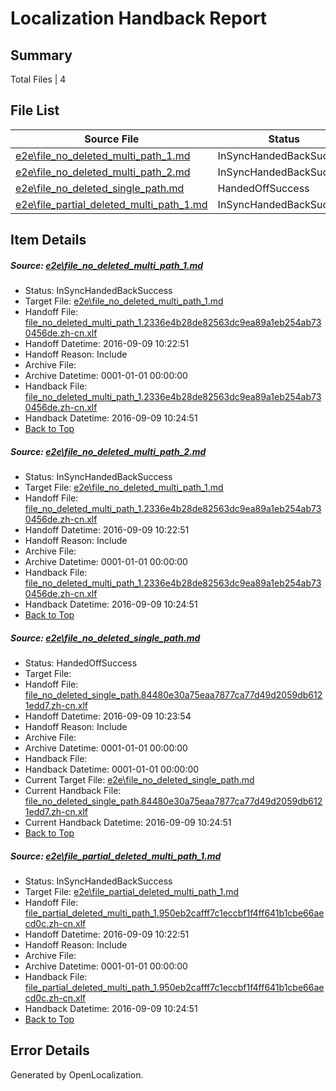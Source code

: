 # <a name='report-top'></a> Localization Handback Report

## Summary
 Total Files | 4

## File List
 Source File | Status | Details 
 ----------- | ------ | ------- 
 [e2e\file_no_deleted_multi_path_1.md](https://github.com/OpenLocalizationTestOrg/ol-test0/blob/aa89b354f99004d21fbe8edc25ba3c2591dff83e/e2e/file_no_deleted_multi_path_1.md) | InSyncHandedBackSuccess | [Details](#1bc9e328587d99ebbd5e93b6b16eafb94ff98f8a1)
 [e2e\file_no_deleted_multi_path_2.md](https://github.com/OpenLocalizationTestOrg/ol-test0/blob/f234b217a7ea02e139142c625699b39cc94fa7d9/e2e/file_no_deleted_multi_path_2.md) | InSyncHandedBackSuccess | [Details](#1bc9e328587d99ebbd5e93b6b16eafb94ff98f8a2)
 [e2e\file_no_deleted_single_path.md](https://github.com/OpenLocalizationTestOrg/ol-test0/blob/f234b217a7ea02e139142c625699b39cc94fa7d9/e2e/file_no_deleted_single_path.md) | HandedOffSuccess | [Details](#d6cbacec127f75a7dec83c196ee436db6761bed13)
 [e2e\file_partial_deleted_multi_path_1.md](https://github.com/OpenLocalizationTestOrg/ol-test0/blob/aa89b354f99004d21fbe8edc25ba3c2591dff83e/e2e/file_partial_deleted_multi_path_1.md) | InSyncHandedBackSuccess | [Details](#cc5c224c7f339f25338e8d9ad2e5684067f5aac74)

## Item Details
##### <a name='1bc9e328587d99ebbd5e93b6b16eafb94ff98f8a1'></a> Source: [e2e\file_no_deleted_multi_path_1.md](https://github.com/OpenLocalizationTestOrg/ol-test0/blob/aa89b354f99004d21fbe8edc25ba3c2591dff83e/e2e/file_no_deleted_multi_path_1.md)
* Status: InSyncHandedBackSuccess
* Target File: [e2e\file_no_deleted_multi_path_1.md](https://github.com/OpenLocalizationTestOrg/ol-test0-zhcn/blob/fceba7aeb1fdac1ec2eb2baef251423843a51660/e2e/file_no_deleted_multi_path_1.md)
* Handoff File: [file_no_deleted_multi_path_1.2336e4b28de82563dc9ea89a1eb254ab730456de.zh-cn.xlf](https://github.com/OpenLocalizationTestOrg/ol-test0-handoff/blob/56e6f3f57153eed2f742d2f7cc645a466482f0d8/ol-handoff/OpenLocalizationTestOrg/ol-test0-zhcn/yuwzho/mt/file_no_deleted_multi_path_1.2336e4b28de82563dc9ea89a1eb254ab730456de.zh-cn.xlf)
* Handoff Datetime: 2016-09-09 10:22:51
* Handoff Reason: Include
* Archive File: 
* Archive Datetime: 0001-01-01 00:00:00
* Handback File: [file_no_deleted_multi_path_1.2336e4b28de82563dc9ea89a1eb254ab730456de.zh-cn.xlf](https://github.com/OpenLocalizationTestOrg/ol-test0-handback/blob/e4a81668acc927b24f0f1efbf2659068b050990c/ol-handback/OpenLocalizationTestOrg/ol-test0-zhcn/yuwzho/mt/file_no_deleted_multi_path_1.2336e4b28de82563dc9ea89a1eb254ab730456de.zh-cn.xlf)
* Handback Datetime: 2016-09-09 10:24:51
* [Back to Top](#report-top)

##### <a name='1bc9e328587d99ebbd5e93b6b16eafb94ff98f8a2'></a> Source: [e2e\file_no_deleted_multi_path_2.md](https://github.com/OpenLocalizationTestOrg/ol-test0/blob/f234b217a7ea02e139142c625699b39cc94fa7d9/e2e/file_no_deleted_multi_path_2.md)
* Status: InSyncHandedBackSuccess
* Target File: [e2e\file_no_deleted_multi_path_1.md](https://github.com/OpenLocalizationTestOrg/ol-test0-zhcn/blob/fceba7aeb1fdac1ec2eb2baef251423843a51660/e2e/file_no_deleted_multi_path_1.md)
* Handoff File: [file_no_deleted_multi_path_1.2336e4b28de82563dc9ea89a1eb254ab730456de.zh-cn.xlf](https://github.com/OpenLocalizationTestOrg/ol-test0-handoff/blob/56e6f3f57153eed2f742d2f7cc645a466482f0d8/ol-handoff/OpenLocalizationTestOrg/ol-test0-zhcn/yuwzho/mt/file_no_deleted_multi_path_1.2336e4b28de82563dc9ea89a1eb254ab730456de.zh-cn.xlf)
* Handoff Datetime: 2016-09-09 10:22:51
* Handoff Reason: Include
* Archive File: 
* Archive Datetime: 0001-01-01 00:00:00
* Handback File: [file_no_deleted_multi_path_1.2336e4b28de82563dc9ea89a1eb254ab730456de.zh-cn.xlf](https://github.com/OpenLocalizationTestOrg/ol-test0-handback/blob/e4a81668acc927b24f0f1efbf2659068b050990c/ol-handback/OpenLocalizationTestOrg/ol-test0-zhcn/yuwzho/mt/file_no_deleted_multi_path_1.2336e4b28de82563dc9ea89a1eb254ab730456de.zh-cn.xlf)
* Handback Datetime: 2016-09-09 10:24:51
* [Back to Top](#report-top)

##### <a name='d6cbacec127f75a7dec83c196ee436db6761bed13'></a> Source: [e2e\file_no_deleted_single_path.md](https://github.com/OpenLocalizationTestOrg/ol-test0/blob/f234b217a7ea02e139142c625699b39cc94fa7d9/e2e/file_no_deleted_single_path.md)
* Status: HandedOffSuccess
* Target File: 
* Handoff File: [file_no_deleted_single_path.84480e30a75eaa7877ca77d49d2059db6121edd7.zh-cn.xlf](https://github.com/OpenLocalizationTestOrg/ol-test0-handoff/blob/0fce3ccd54c896031cbb61b87696fb96d505ae9d/ol-handoff/OpenLocalizationTestOrg/ol-test0-zhcn/yuwzho/mt/file_no_deleted_single_path.84480e30a75eaa7877ca77d49d2059db6121edd7.zh-cn.xlf)
* Handoff Datetime: 2016-09-09 10:23:54
* Handoff Reason: Include
* Archive File: 
* Archive Datetime: 0001-01-01 00:00:00
* Handback File: 
* Handback Datetime: 0001-01-01 00:00:00
* Current Target File: [e2e\file_no_deleted_single_path.md](https://github.com/OpenLocalizationTestOrg/ol-test0-zhcn/blob/fceba7aeb1fdac1ec2eb2baef251423843a51660/e2e/file_no_deleted_single_path.md)
* Current Handback File: [file_no_deleted_single_path.84480e30a75eaa7877ca77d49d2059db6121edd7.zh-cn.xlf](https://github.com/OpenLocalizationTestOrg/ol-test0-handback/blob/e4a81668acc927b24f0f1efbf2659068b050990c/ol-handback/OpenLocalizationTestOrg/ol-test0-zhcn/yuwzho/mt/file_no_deleted_single_path.84480e30a75eaa7877ca77d49d2059db6121edd7.zh-cn.xlf)
* Current Handback Datetime: 2016-09-09 10:24:51
* [Back to Top](#report-top)

##### <a name='cc5c224c7f339f25338e8d9ad2e5684067f5aac74'></a> Source: [e2e\file_partial_deleted_multi_path_1.md](https://github.com/OpenLocalizationTestOrg/ol-test0/blob/aa89b354f99004d21fbe8edc25ba3c2591dff83e/e2e/file_partial_deleted_multi_path_1.md)
* Status: InSyncHandedBackSuccess
* Target File: [e2e\file_partial_deleted_multi_path_1.md](https://github.com/OpenLocalizationTestOrg/ol-test0-zhcn/blob/fceba7aeb1fdac1ec2eb2baef251423843a51660/e2e/file_partial_deleted_multi_path_1.md)
* Handoff File: [file_partial_deleted_multi_path_1.950eb2cafff7c1eccbf1f4ff641b1cbe66aecd0c.zh-cn.xlf](https://github.com/OpenLocalizationTestOrg/ol-test0-handoff/blob/56e6f3f57153eed2f742d2f7cc645a466482f0d8/ol-handoff/OpenLocalizationTestOrg/ol-test0-zhcn/yuwzho/mt/file_partial_deleted_multi_path_1.950eb2cafff7c1eccbf1f4ff641b1cbe66aecd0c.zh-cn.xlf)
* Handoff Datetime: 2016-09-09 10:22:51
* Handoff Reason: Include
* Archive File: 
* Archive Datetime: 0001-01-01 00:00:00
* Handback File: [file_partial_deleted_multi_path_1.950eb2cafff7c1eccbf1f4ff641b1cbe66aecd0c.zh-cn.xlf](https://github.com/OpenLocalizationTestOrg/ol-test0-handback/blob/e4a81668acc927b24f0f1efbf2659068b050990c/ol-handback/OpenLocalizationTestOrg/ol-test0-zhcn/yuwzho/mt/file_partial_deleted_multi_path_1.950eb2cafff7c1eccbf1f4ff641b1cbe66aecd0c.zh-cn.xlf)
* Handback Datetime: 2016-09-09 10:24:51
* [Back to Top](#report-top)


## Error Details

Generated by OpenLocalization.
